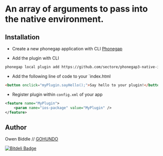 #  An array of arguments to pass into the native environment.


## Installation

- Create a new phonegap application with CLI [Phonegap](http://docs.phonegap.com/en/edge/guide_cli_index.md.html#The%20Command-line%20Interface) 


- Add the plugin with CLI

```bash
phonegap local plugin add https://github.com/sectore/phonegap3-native-ios-plugin
```

- Add the following line of code to your `index.html 

```html
<button onclick="myPlugin.sayHello();">Say hello to your plugin!</button>
```

- Register plugin within `config.xml` of your app

```xml
<feature name="MyPlugin">
    <param name="ios-package" value="MyPlugin" />
</feature>
```



## Author
Owen Biddle // [GOHUNDO](http://www.gohundo.com)

[![Bitdeli Badge](https://d2weczhvl823v0.cloudfront.net/sectore/phonegap3-native-ios-plugin/trend.png)](https://bitdeli.com/free "Bitdeli Badge")

